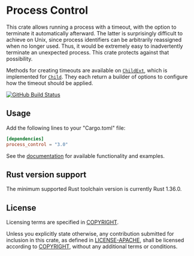# Process Control

This crate allows running a process with a timeout, with the option to
terminate it automatically afterward. The latter is surprisingly difficult to
achieve on Unix, since process identifiers can be arbitrarily reassigned when
no longer used. Thus, it would be extremely easy to inadvertently terminate an
unexpected process. This crate protects against that possibility.

Methods for creating timeouts are available on [`ChildExt`], which is
implemented for [`Child`]. They each return a builder of options to configure
how the timeout should be applied.

[![GitHub Build Status](https://github.com/dylni/process_control/workflows/build/badge.svg?branch=master)](https://github.com/dylni/process_control/actions?query=branch%3Amaster)

## Usage

Add the following lines to your "Cargo.toml" file:

```toml
[dependencies]
process_control = "3.0"
```

See the [documentation] for available functionality and examples.

## Rust version support

The minimum supported Rust toolchain version is currently Rust 1.36.0.

## License

Licensing terms are specified in [COPYRIGHT].

Unless you explicitly state otherwise, any contribution submitted for inclusion
in this crate, as defined in [LICENSE-APACHE], shall be licensed according to
[COPYRIGHT], without any additional terms or conditions.

[`Child`]: https://doc.rust-lang.org/std/process/struct.Child.html
[`ChildExt`]: https://docs.rs/process_control/*/process_control/trait.ChildExt.html
[COPYRIGHT]: https://github.com/dylni/process_control/blob/master/COPYRIGHT
[documentation]: https://docs.rs/process_control
[LICENSE-APACHE]: https://github.com/dylni/process_control/blob/master/LICENSE-APACHE
